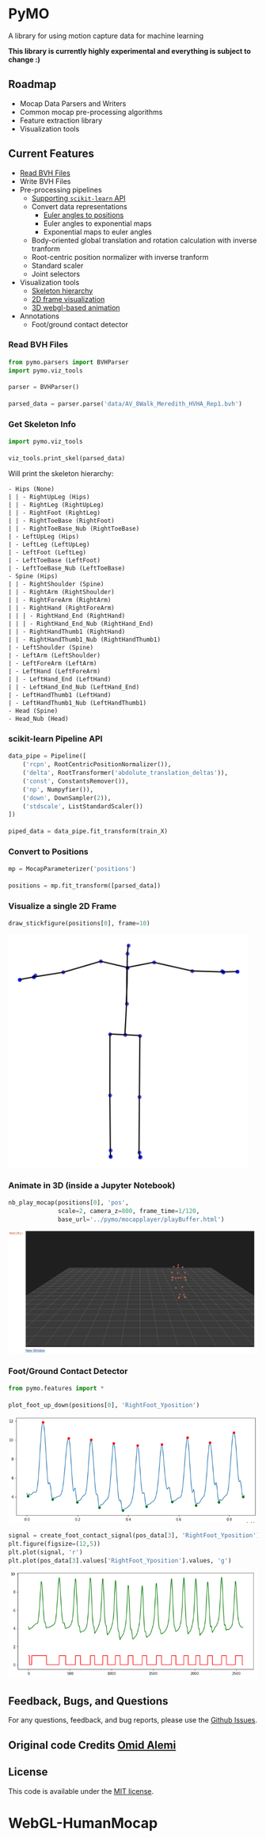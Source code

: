 # PyMO
A library for using motion capture data for machine learning

**This library is currently highly experimental and everything is subject to change :)**


## Roadmap
* Mocap Data Parsers and Writers
* Common mocap pre-processing algorithms
* Feature extraction library
* Visualization tools

## Current Features
* [Read BVH Files](#read-bvh-files)
* Write BVH Files
* Pre-processing pipelines
    * [Supporting `scikit-learn` API](#scikit-learn-pipeline-api)
    * Convert data representations 
        * [Euler angles to positions](#convert-to-positions)
        * Euler angles to exponential maps
        * Exponential maps to euler angles
    * Body-oriented global translation and rotation calculation with inverse tranform
    * Root-centric position normalizer with inverse tranform
    * Standard scaler
    * Joint selectors        
* Visualization tools
    * [Skeleton hierarchy](#get-skeleton-info)
    * [2D frame visualization](#visualize-a-single-2d-frame)
    * [3D webgl-based animation](#animate-in-3d-inside-a-jupyter-notebook)
* Annotations
    * Foot/ground contact detector



### Read BVH Files

```python
from pymo.parsers import BVHParser
import pymo.viz_tools

parser = BVHParser()

parsed_data = parser.parse('data/AV_8Walk_Meredith_HVHA_Rep1.bvh')
```

### Get Skeleton Info

```python
import pymo.viz_tools

viz_tools.print_skel(parsed_data)
```
Will print the skeleton hierarchy:
```
- Hips (None)
| | - RightUpLeg (Hips)
| | - RightLeg (RightUpLeg)
| | - RightFoot (RightLeg)
| | - RightToeBase (RightFoot)
| | - RightToeBase_Nub (RightToeBase)
| - LeftUpLeg (Hips)
| - LeftLeg (LeftUpLeg)
| - LeftFoot (LeftLeg)
| - LeftToeBase (LeftFoot)
| - LeftToeBase_Nub (LeftToeBase)
- Spine (Hips)
| | - RightShoulder (Spine)
| | - RightArm (RightShoulder)
| | - RightForeArm (RightArm)
| | - RightHand (RightForeArm)
| | | - RightHand_End (RightHand)
| | | - RightHand_End_Nub (RightHand_End)
| | - RightHandThumb1 (RightHand)
| | - RightHandThumb1_Nub (RightHandThumb1)
| - LeftShoulder (Spine)
| - LeftArm (LeftShoulder)
| - LeftForeArm (LeftArm)
| - LeftHand (LeftForeArm)
| | - LeftHand_End (LeftHand)
| | - LeftHand_End_Nub (LeftHand_End)
| - LeftHandThumb1 (LeftHand)
| - LeftHandThumb1_Nub (LeftHandThumb1)
- Head (Spine)
- Head_Nub (Head)
```


### scikit-learn Pipeline API

```python
data_pipe = Pipeline([
    ('rcpn', RootCentricPositionNormalizer()),
    ('delta', RootTransformer('abdolute_translation_deltas')),
    ('const', ConstantsRemover()),
    ('np', Numpyfier()),
    ('down', DownSampler(2)),
    ('stdscale', ListStandardScaler())
])

piped_data = data_pipe.fit_transform(train_X)
```

### Convert to Positions

```python
mp = MocapParameterizer('positions')

positions = mp.fit_transform([parsed_data])
```

### Visualize a single 2D Frame

```python
draw_stickfigure(positions[0], frame=10)
```

![2D Skeleton Viz](assets/viz_skel_2d.png)

### Animate in 3D (inside a Jupyter Notebook)

```python
nb_play_mocap(positions[0], 'pos', 
              scale=2, camera_z=800, frame_time=1/120, 
              base_url='../pymo/mocapplayer/playBuffer.html')
```

![Mocap Player](assets/mocap_player.png)


### Foot/Ground Contact Detector
```python
from pymo.features import *

plot_foot_up_down(positions[0], 'RightFoot_Yposition')
```

![Foot Contact](assets/foot_updown.png)

```python
signal = create_foot_contact_signal(pos_data[3], 'RightFoot_Yposition')
plt.figure(figsize=(12,5))
plt.plot(signal, 'r')
plt.plot(pos_data[3].values['RightFoot_Yposition'].values, 'g')
```

![Foot Contact Signal](assets/footcontact_signal.png)

## Feedback, Bugs, and Questions
For any questions, feedback, and bug reports, please use the [Github Issues](https://github.com/omimo/PyMO/issues).

## Original code Credits  [Omid Alemi](https://omid.al/projects/)

## License
This code is available under the [MIT license](http://opensource.org/licenses/MIT).
# WebGL-HumanMocap
